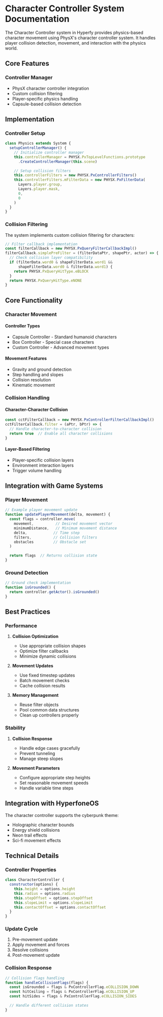 # Character Controller System Documentation

The Character Controller system in Hyperfy provides physics-based character movement using PhysX's character controller system. It handles player collision detection, movement, and interaction with the physics world.

## Core Features

### Controller Manager
- PhysX character controller integration
- Custom collision filtering
- Player-specific physics handling
- Capsule-based collision detection

## Implementation

### Controller Setup
```javascript
class Physics extends System {
  setupControllerManager() {
    // Initialize controller manager
    this.controllerManager = PHYSX.PxTopLevelFunctions.prototype
      .CreateControllerManager(this.scene)
    
    // Setup collision filters
    this.controllerFilters = new PHYSX.PxControllerFilters()
    this.controllerFilters.mFilterData = new PHYSX.PxFilterData(
      Layers.player.group,
      Layers.player.mask,
      0,
      0
    )
  }
}
```

### Collision Filtering

The system implements custom collision filtering for characters:

```javascript
// Filter callback implementation
const filterCallback = new PHYSX.PxQueryFilterCallbackImpl()
filterCallback.simplePreFilter = (filterDataPtr, shapePtr, actor) => {
  // Check collision layer compatibility
  if (filterData.word0 & shapeFilterData.word1 && 
      shapeFilterData.word0 & filterData.word1) {
    return PHYSX.PxQueryHitType.eBLOCK
  }
  return PHYSX.PxQueryHitType.eNONE
}
```

## Core Functionality

### Character Movement

#### Controller Types
- Capsule Controller - Standard humanoid characters
- Box Controller - Special case characters
- Custom Controller - Advanced movement types

#### Movement Features
- Gravity and ground detection
- Step handling and slopes
- Collision resolution
- Kinematic movement

### Collision Handling

#### Character-Character Collision
```javascript
const cctFilterCallback = new PHYSX.PxControllerFilterCallbackImpl()
cctFilterCallback.filter = (aPtr, bPtr) => {
  // Handle character-to-character collision
  return true  // Enable all character collisions
}
```

#### Layer-Based Filtering
- Player-specific collision layers
- Environment interaction layers
- Trigger volume handling

## Integration with Game Systems

### Player Movement
```javascript
// Example player movement update
function updatePlayerMovement(delta, movement) {
  const flags = controller.move(
    movement,          // Desired movement vector
    minimumDistance,   // Minimum movement distance
    delta,            // Time step
    filters,          // Collision filters
    obstacles         // Obstacle set
  )
  
  return flags  // Returns collision state
}
```

### Ground Detection
```javascript
// Ground check implementation
function isGrounded() {
  return controller.getActor().isGrounded()
}
```

## Best Practices

### Performance
1. **Collision Optimization**
   - Use appropriate collision shapes
   - Optimize filter callbacks
   - Minimize dynamic collisions

2. **Movement Updates**
   - Use fixed timestep updates
   - Batch movement checks
   - Cache collision results

3. **Memory Management**
   - Reuse filter objects
   - Pool common data structures
   - Clean up controllers properly

### Stability
1. **Collision Response**
   - Handle edge cases gracefully
   - Prevent tunneling
   - Manage steep slopes

2. **Movement Parameters**
   - Configure appropriate step heights
   - Set reasonable movement speeds
   - Handle variable time steps

## Integration with HyperfoneOS

The character controller supports the cyberpunk theme:
- Holographic character bounds
- Energy shield collisions
- Neon trail effects
- Sci-fi movement effects

## Technical Details

### Controller Properties
```javascript
class CharacterController {
  constructor(options) {
    this.height = options.height
    this.radius = options.radius
    this.stepOffset = options.stepOffset
    this.slopeLimit = options.slopeLimit
    this.contactOffset = options.contactOffset
  }
}
```

### Update Cycle
1. Pre-movement update
2. Apply movement and forces
3. Resolve collisions
4. Post-movement update

### Collision Response
```javascript
// Collision flags handling
function handleCollisionFlags(flags) {
  const isGrounded = flags & PxControllerFlag.eCOLLISION_DOWN
  const hitCeiling = flags & PxControllerFlag.eCOLLISION_UP
  const hitSides = flags & PxControllerFlag.eCOLLISION_SIDES
  
  // Handle different collision states
} 